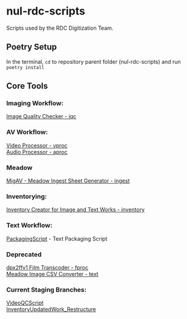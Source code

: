 # nul-rdc-scripts
Scripts used by the RDC Digitization Team.   

## Poetry Setup

In the terminal, `cd` to repository parent folder (nul-rdc-scripts) and run `poetry install`

## Core Tools   

### Imaging Workflow:

[Image Quality Checker - iqc](/nulrdcscripts/iqc/)   

### AV Workflow:

[Video Processor - vproc](/nulrdcscripts/vproc)   
[Audio Processor - aproc](/nulrdcscripts/aproc)   

### Meadow
[MigAV - Meadow Ingest Sheet Generator - ingest](/nulrdcscripts/ingest/)   

### Inventorying:
[Inventory Creator for Image and Text Works - inventory](/nulrdcscripts/inventory/)   

### Text Workflow:
[PackagingScript](/nulrdcscripts/text) - Text Packaging Script


### Deprecated

[dpx2ffv1 Film Transcoder - fproc](/nulrdcscripts/fproc/)   
[Meadow Image CSV Converter - text](/nulrdcscripts/text/)   

### Current Staging Branches:</br>

[VideoQCScript](https://github.com/nulib/nul-rdc-scripts/tree/QCScript)<br/>
[InventoryUpdatedWork_Restructure](https://github.com/nulib/nul-rdc-scripts/tree/InventoryUpdateWork_Restructure)<br/>